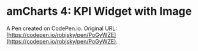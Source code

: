 # amCharts 4: KPI Widget with Image

A Pen created on CodePen.io. Original URL: [https://codepen.io/robjsky/pen/PoGyWZE](https://codepen.io/robjsky/pen/PoGyWZE).


